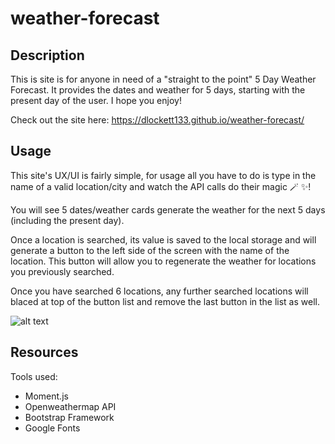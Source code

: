 # weather-forecast

## Description

This is site is for anyone in need of a "straight to the point" 5 Day Weather Forecast. It provides the dates and weather for 5 days, starting with the present day of the user.
I hope you enjoy!

Check out the site here: https://dlockett133.github.io/weather-forecast/

## Usage

This site's UX/UI is fairly simple, for usage all you have to do is type in the name of a valid location/city and watch the API calls do their magic 🪄 ✨!

You will see 5 dates/weather cards generate the weather for the next 5 days (including the present day).

Once a location is searched, its value is saved to the local storage and will generate a button to the left side of the screen with the name of the location. This button will allow you to regenerate the weather for locations you previously searched.

Once you have searched 6 locations, any further searched locations will blaced at top of the button list and remove the last button in the list as well.

![alt text](assets/images/screenshot.png)

## Resources

Tools used:

- Moment.js
- Openweathermap API
- Bootstrap Framework
- Google Fonts
